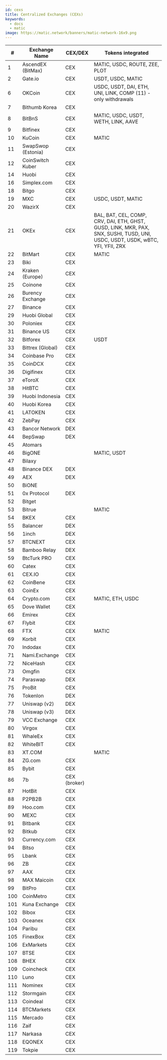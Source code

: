 ```yaml
---
id: cexs
title: Centralized Exchanges (CEXs)
keywords:
  - docs
  - matic
image: https://matic.network/banners/matic-network-16x9.png 
---
```


| # |Exchange Name       |CEX/DEX     |Tokens integrated                                                                                                            |
|---|--------------------|------------|-----------------------------------------------------------------------------------------------------------------------------|
|1  |AscendEX (BitMax)   |CEX         |MATIC, USDC, ROUTE, ZEE, PLOT                                                                                                |
|2  |Gate.io             |CEX         |USDT, USDC, MATIC                                                                                                            |                                                                                                                    |
|6  |OKCoin              |CEX         |USDC, USDT, DAI, ETH, UNI, LINK, COMP (11) - only withdrawals                                                                |
|7  |Bithumb Korea       |CEX         |                                                                                                        |
|8  |BitBnS              |CEX         |MATIC, USDC, USDT, WETH, LINK, AAVE                                                                                          |
|9  |Bitfinex            |CEX         |                                                                                                                             |
|10 |KuCoin              |CEX         |MATIC                                                                                                                       |
|11 |SwapSwop (Estonia)  |CEX         |                                                                                                                             |
|12 |CoinSwitch Kuber    |CEX         |                                                                                                                             |                                                                                                                   |
|14 |Huobi               |CEX         |                                                                                                                             |                                                                                                               |
|16 |Simplex.com         |CEX         |                                                                                                                             |                                                                                                |
|18 |Bitgo               |CEX         |                                                                                                                             |
|19 |MXC                 |CEX         |USDC, USDT, MATIC                                                                                                       |
|20 |WazirX              |CEX         |                                                                                                                             |
|21 |OKEx                |CEX         |BAL, BAT, CEL, COMP, CRV, DAI, ETH, GHST, GUSD, LINK, MKR, PAX, SNX, SUSHI, TUSD, UNI, USDC, USDT, USDK, wBTC, YFI, YFII, ZRX|
|22 |BitMart             |CEX         |MATIC                                                                                                                        |
|23 |Biki                |CEX         |                                                                                                                             |
|24 |Kraken (Europe)     |CEX         |                                                                                                                             |
|25 |Coinone             |CEX         |                                                                                                                             |
|26 |Burency Exchange    |CEX         |                                                                                                                             |
|27 |Binance             |CEX         |                                                                                                                             |                                                                                                                   |
|29 |Huobi Global        |CEX         |                                                                                                                             |
|30 |Poloniex            |CEX         |                                                                                                                             |
|31 |Binance US          |CEX         |                                                                                                                             |
|32 |Bitforex            |CEX         |USDT                                                                                                                         |
|33 |Bittrex (Global)    |CEX         |                                                                                                                    |
|34 |Coinbase Pro        |CEX         |                                                                                                                             |
|35 |CoinDCX             |CEX         |                                                                                                                             |
|36 |Digifinex           |CEX         |                                                                                                                             |
|37 |eToroX              |CEX         |                                                                                                                             |
|38 |HitBTC              |CEX         |                                     |
|39 |Huobi Indonesia     |CEX         |                                                                                                                             |
|40 |Huobi Korea         |CEX         |                                                                                                                             |
|41 |LATOKEN             |CEX         |                                                                                                                             |
|42 |ZebPay              |CEX         |                                                                                                                             |
|43 |Bancor Network      |DEX         |                                                                                                                             |
|44 |BepSwap             |DEX         |                                                                                                                             |
|45 |Atomars             |            |                                                                                                                             |
|46 |BigONE              |            |MATIC, USDT                                                                                                                  |
|47 |Bilaxy              |            |                                                                                                                             |
|48 |Binance DEX         |DEX         |                                                                                                                             |
|49 |AEX                 |DEX         |                                                                                                                             |
|50 |BiONE               |            |                                                                                                                             |
|51 |0x Protocol         |DEX         |                                                                                                                             |
|52 |Bitget              |            |                                                                                                                             |
|53 |Bitrue              |            |MATIC                                                                                                                        |
|54 |BKEX                |CEX         |                                                                                                                             |
|55 |Balancer            |DEX         |                                                                                                                             |
|56 |1inch               |DEX         |                                                                                                                             |
|57 |BTCNEXT             |CEX         |                                                                                                                             |
|58 |Bamboo Relay        |DEX         |                                                                                                                             |
|59 |BtcTurk PRO         |CEX         |                                                                                                                             |
|60 |Catex               |CEX         |                                                                                                                             |
|61 |CEX.IO              |CEX         |                                                                                                                             |
|62 |CoinBene            |CEX         |                                                                                                                             |
|63 |CoinEx              |CEX         |                                                                                                                             |
|64 |Crypto.com          |CEX         |MATIC, ETH, USDC                                                                                                            |
|65 |Dove Wallet         |CEX         |                                                                                                                             |
|66 |Emirex              |CEX         |                                                                                                                             |
|67 |Flybit              |CEX         |                                                                                                                             |
|68 |FTX                 |CEX         |MATIC                                                                                                                        |
|69 |Korbit              |CEX         |                                                                                                                             |
|70 |Indodax             |CEX         |                                                                                                                             |
|71 |Nami.Exchange       |CEX         |                                                                                                                             |
|72 |NiceHash            |CEX         |                                                                                                                             |
|73 |Omgfin              |CEX         |                                                                                                                             |
|74 |Paraswap            |DEX         |                                                                                                                             |
|75 |ProBit              |CEX         |                                                                                                                             |
|76 |Tokenlon            |DEX         |                                                                                                                             |
|77 |Uniswap (v2)        |DEX         |                                                                                                                             |
|78 |Uniswap (v3)        |DEX         |                                                                                                                             |
|79 |VCC Exchange        |CEX         |                                                                                                                             |
|80 |Virgox              |CEX         |                                                                                                                             |
|81 |WhaleEx             |CEX         |                                                                                                                             |
|82 |WhiteBIT            |CEX         |                                                                                                                             |
|83 |XT.COM              |            |MATIC                                                                                                                        |
|84 |ZG.com              |CEX         |                                                                                                                             |
|85 |Bybit               |CEX         |                                                                                                                         |
|86 |7b                  |CEX (broker)|                                                                                                                             |
|87 |HotBit              |CEX         |                                                                                                                             |
|88 |P2PB2B              |CEX         |                                                                                                       |
|89 |Hoo.com             |CEX         |                                                                                                                             |
|90 |MEXC                |CEX         |                                                                                                                             |
|91 |Bitbank             |CEX         |                                                                                                      |
|92 |Bitkub              |CEX         |                                                                                                                             |
|93 |Currency.com        |CEX         |                                                                                                                             |
|94 |Bitso               |CEX         |                                                                                                                             |
|95 |Lbank               |CEX         |                                                                                                                             |
|96 |ZB                  |CEX         |                                                                                                                             |
|97 |AAX                 |CEX         |                                                                                                                             |
|98 |MAX Maicoin         |CEX         |                                                                                                                             |
|99 |BitPro              |CEX         |                                                                                                                             |
|100|CoinMetro           |CEX         |                                                                                                                             |
|101|Kuna Exchange       |CEX         |                                                                                                         |
|102|Bibox               |CEX         |                                                                                                                             |
|103|Oceanex             |CEX         |                                                                                                                             |
|104|Paribu              |CEX         |                                                                                                                             |
|105|FinexBox            |CEX         |                                                                                                                             |
|106|ExMarkets           |CEX         |                                                                                                                             |
|107|BTSE                |CEX         |                                                                                                                             |
|108|BHEX                |CEX         |                                                                                                                             |
|109|Coincheck           |CEX         |                                                                                                             |
|110|Luno                |CEX         |                                                                                                                             |
|111|Nominex             |CEX         |                                                                                                                             |
|112|Stormgain           |CEX         |                                                                                                                             |
|113|Coindeal            |CEX         |                                                                                                                             |
|114|BTCMarkets          |CEX         |                                                                                                                             |
|115|Mercado             |CEX         |                                                                                                                             |
|116|Zaif                |CEX         |                                                                                                                             |
|117|Narkasa             |CEX         |                                                                                                                             |
|118|EQONEX              |CEX         |                                                                                                                             |
|119|Tokpie              |CEX         |                                                                                                                             |
